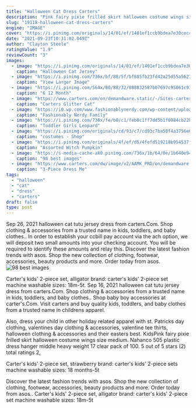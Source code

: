 ```yaml
---
title: "Halloween Cat Dress Carters"
description: "Pink fairy pixie frilled skirt halloween costume wings size medium.  Nahanco 505 plastic dress hanger middle heavy weight 17 clear pack of 100. 5 out of 5 stars (2) total ratings 2,"
slug: "19118-halloween-cat-dress-carters"
engine: "IMAGE"
cover: "https://i.pinimg.com/originals/14/01/ef/1401ef1ccb9bdea7e30ceccd6d7fd19b.jpg"
date: "2021-09-23T10:31:02.049Z"
author: "Clayton Steele"
ratingValue: "1.9"
reviewCount: "3"
images:
  - image: "https://i.pinimg.com/originals/14/01/ef/1401ef1ccb9bdea7e30ceccd6d7fd19b.jpg"
    caption: "Halloween Cat Jersey"
  - image: "https://i.pinimg.com/736x/bf/88/5f/bf885fb23fd42a25d55a56279f83c596--onesie-costumes-infant-costumes.jpg"
    caption: "View Larger Image"
  - image: "https://i.pinimg.com/564x/80/88/32/808832587b07697c95061c93c4338ec6.jpg"
    caption: "6 12 Month"
  - image: "https://www.carters.com/on/demandware.static/-/Sites-carters_master_catalog/default/dwb0aae90c/productimages/CF193681.jpg"
    caption: "Carters Glitter Cat"
  - image: "https://i0.wp.com/www.fashionablynerdy.com/wp-content/uploads/2019/11/75557458_10157726793532208_8574619924033437696_n.jpg?resize=747%2C747"
    caption: "Fashionably Nerdy Family"
  - image: "https://i.pinimg.com/736x/fe/b0/c1/feb0c1ff7dd5b1f0984cb22ba822a2fd.jpg"
    caption: "Toddler Girls Leopard"
  - image: "https://i.pinimg.com/originals/cd/93/c7/cd93c7ba58f4a3756e0a6eb2b4920470.jpg"
    caption: "costumes - Shop"
  - image: "https://i.pinimg.com/originals/4f/ef/d5/4fefd519218b954537ff0ca3e017c87c.jpg"
    caption: "Assorted Witch Pumpkin"
  - image: "https://s-media-cache-ak0.pinimg.com/736x/1b/64/0e/1b640e941408fb4bf3a9ff62f5db5d8f.jpg"
    caption: "98 best images"
  - image: "https://www.carters.com/dw/image/v2/AAMK_PRD/on/demandware.static/-/Sites-carters_master_catalog/default/dwa2756758/productimages/120G243_1.jpg?sw=800&sh=1000&sfrm=jpg"
    caption: "3-Piece Dress Me"
tags:
  - "halloween"
  - "cat"
  - "dress"
  - "carters"
draft: false
type: post
---
```


Sep 26, 2021 halloween cat tutu jersey dress from carters.Com. Shop clothing & accessories from a trusted name in kids, toddlers, and baby clothes.. In order to establish your ccbill pay account via the ach option, we will deposit two small amounts into your checking account. You will be required to identify these amounts and relay this. Discover the latest fashion trends with asos. Shop the new collection of clothing, footwear, accessories, beauty products and more. Order today from asos.
![98 best images](https://s-media-cache-ak0.pinimg.com/736x/1b/64/0e/1b640e941408fb4bf3a9ff62f5db5d8f.jpg "98 best images")

Carter&#39;s kids&#39; 2-piece set, alligator brand: carter&#39;s kids&#39; 2-piece set machine washable sizes: 18m-5t. Sep 16, 2021 halloween cat tutu jersey dress from carters.Com. Shop clothing &amp; accessories from a trusted name in kids, toddlers, and baby clothes.. Shop baby boy accessories at carter&#39;s.Com. Visit carters and buy quality kids, toddlers, and baby clothes from a trusted name in childrens apparel.
<!--inArticleAds-->

<!--galleryOne-->

Also, dress your child in other holiday related apparel with st. Patricks day clothing, valentines day clothing & accessories, valentine tee thirts, halloween clothing & accessories and their easters best. KidsPink fairy pixie frilled skirt halloween costume wings size medium.  Nahanco 505 plastic dress hanger middle heavy weight 17 clear pack of 100. 5 out of 5 stars (2) total ratings 2,
<!--inArticleAds-->

<!--galleryTwo-->

Carter's kids' 2-piece set, strawberry brand: carter's kids' 2-piece sets machine washable sizes: 18 months-5t
<!--galleryThree-->

Discover the latest fashion trends with asos. Shop the new collection of clothing, footwear, accessories, beauty products and more. Order today from asos.. Carter's kids' 2-piece set, alligator brand: carter's kids' 2-piece set machine washable sizes: 18m-5t